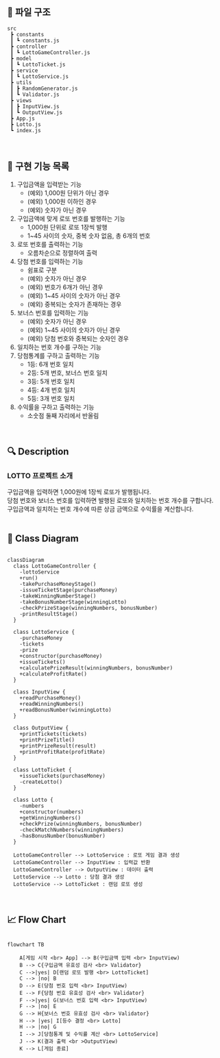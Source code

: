 ## 📂 파일 구조

```
src
 ┣ constants
 ┃ ┗ constants.js
 ┣ controller
 ┃ ┗ LottoGameController.js
 ┣ model
 ┃ ┗ LottoTicket.js
 ┣ service
 ┃ ┗ LottoService.js
 ┣ utils
 ┃ ┣ RandomGenerator.js
 ┃ ┗ Validator.js
 ┣ views
 ┃ ┣ InputView.js
 ┃ ┗ OutputView.js
 ┣ App.js
 ┣ Lotto.js
 ┗ index.js

```

<br>

## 🚀 구현 기능 목록

1. 구입금액을 입력받는 기능
   - (예외) 1,000원 단위가 아닌 경우
   - (예외) 1,000원 이하인 경우
   - (예외) 숫자가 아닌 경우
2. 구입금액에 맞게 로또 번호를 발행하는 기능
   - 1,000원 단위로 로또 1장씩 발행
   - 1~45 사이의 숫자, 중복 숫자 없음, 총 6개의 번호
3. 로또 번호를 출력하는 기능
   - 오름차순으로 정렬하여 출력
4. 당첨 번호를 입력하는 기능
   - 쉼표로 구분
   - (예외) 숫자가 아닌 경우
   - (예외) 번호가 6개가 아닌 경우
   - (예외) 1~45 사이의 숫자가 아닌 경우
   - (예외) 중복되는 숫자가 존재하는 경우
5. 보너스 번호를 입력하는 기능
   - (예외) 숫자가 아닌 경우
   - (예외) 1~45 사이의 숫자가 아닌 경우
   - (예외) 당첨 번호와 중복되는 숫자인 경우
6. 일치하는 번호 개수를 구하는 기능
7. 당첨통계를 구하고 출력하는 기능
   - 1등: 6개 번호 일치
   - 2등: 5개 번호, 보너스 번호 일치
   - 3등: 5개 번호 일치
   - 4등: 4개 번호 일치
   - 5등: 3개 번호 일치
8. 수익률을 구하고 출력하는 기능
   - 소숫점 둘째 자리에서 반올림

<br>

## 🔍 Description

### LOTTO 프로젝트 소개

구입금액을 입력하면 1,000원에 1장씩 로또가 발행됩니다. <br> 당첨 번호와 보너스 번호를 입력하면 발행된 로또와 일치하는 번호 개수를 구합니다. <br> 구입금액과 일치하는 번호 개수에 따른 상금 금액으로 수익률을 계산합니다. <br> <br>

## 🔗 Class Diagram

```mermaid

classDiagram
  class LottoGameController {
    -lottoService
    +run()
    -takePurchaseMoneyStage()
    -issueTicketStage(purchaseMoney)
    -takeWinningNumberStage()
    -takeBonusNumberStage(winningLotto)
    -checkPrizeStage(winningNumbers, bonusNumber)
    -printResultStage()
  }

  class LottoService {
    -purchaseMoney
    -tickets
    -prize
    +constructor(purchaseMoney)
    +issueTickets()
    +calculatePrizeResult(winningNumbers, bonusNumber)
    +calculateProfitRate()
  }

  class InputView {
    +readPurchaseMoney()
    +readWinningNumbers()
    +readBonusNumber(winningLotto)
  }

  class OutputView {
    +printTickets(tickets)
    +printPrizeTitle()
    +printPrizeResult(result)
    +printProfitRate(profitRate)
  }

  class LottoTicket {
    +issueTickets(purchaseMoney)
    -createLotto()
  }

  class Lotto {
    -numbers
    +constructor(numbers)
    +getWinningNumbers()
    +checkPrize(winningNumbers, bonusNumber)
    -checkMatchNumbers(winningNumbers)
    -hasBonusNumber(bonusNumber)
  }

  LottoGameController --> LottoService : 로또 게임 결과 생성
  LottoGameController --> InputView : 입력값 반환
  LottoGameController --> OutputView : 데이터 출력
  LottoService --> Lotto : 당첨 결과 생성
  LottoService --> LottoTicket : 랜덤 로또 생성

```

<br>

## 📈 Flow Chart

```mermaid

flowchart TB

    A[게임 시작 <br> App] --> B(구입금액 입력 <br> InputView)
    B --> C{구입금액 유효성 검사 <br> Validator}
    C -->|yes| D[랜덤 로또 발행 <br> LottoTicket]
    C --> |no| B
    D --> E(당첨 번호 입력 <br> InputView)
    E --> F{당첨 번호 유효성 검사 <br> Validator}
    F -->|yes| G(보너스 번호 입력 <br> InputView)
    F --> |no| E
    G --> H{보너스 번호 유효성 검사 <br> Validator}
    H --> |yes| I[등수 결정 <br> Lotto]
    H --> |no| G
    I --> J[당첨통계 및 수익률 계산 <br> LottoService]
    J --> K(결과 출력 <br >OutputView)
    K --> L[게임 종료]

```
